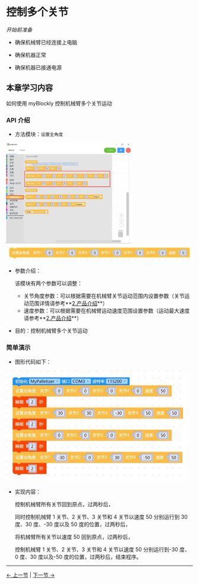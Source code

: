 # 控制多个关节

<i>开始前准备</i>

- 确保机械臂已经连接上电脑

- 确保机器正常

- 确保机器已接通电源

## 本章学习内容

如何使用 myBlockly 控制机械臂多个关节运动

### API 介绍

- 方法模块：`设置全角度`

<img src="img/myblockly/控制多关节1.jpg" style="zoom: 33%;" />

<img src="img/myblockly/控制多关节2.jpg" style="zoom: 50%;" />

- 参数介绍：

  该模块有两个参数可以调整：

  - 关节角度参数：可以根据需要在机械臂关节运动范围内设置参数（关节运动范围详情请参考**[2.产品介绍](https://docs.elephantrobotics.com/docs/gitbook/2-serialproduct/2-buy.html)**）
  - 速度参数：可以根据需要在机械臂运动速度范围设置参数（运动最大速度请参考**[2.产品介绍](https://docs.elephantrobotics.com/docs/gitbook/2-serialproduct/2-buy.html)**）

- 目的：控制机械臂多个关节运动

### 简单演示

- 图形代码如下：

<img src="./img/myblockly/控制多关节4.jpg" style="zoom: 50%;" />

- 实现内容：

  控制机械臂所有关节回到原点，过两秒后，

  同时控制机械臂 1 关节、2 关节、3 关节和 4 关节以速度 50 分别运行到 30 度、30 度、-30 度以及 50 度的位置，过两秒后，

  将机械臂所有关节以速度 50 回到原点，过两秒后，

  控制机械臂 1 关节、2 关节、3 关节和 4 关节以速度 50 分别运行到-30 度、0 度、30 度以及-50 度的位置，过两秒后，结束程序。

---

[← 上一节](../320pi/6-ControlSingleJoint.md) | [下一节 →](../320pi/8-GripperUse.md)

